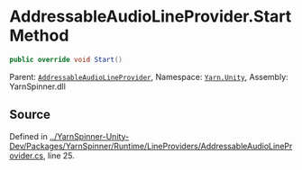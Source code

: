 # AddressableAudioLineProvider.Start Method


```csharp
public override void Start()
```



<div class="class-metadata">

Parent: [`AddressableAudioLineProvider`](/api/csharp/yarn.unity/addressableaudiolineprovider.md), Namespace: [`Yarn.Unity`](/api/csharp/yarn.unity/README.md), Assembly: YarnSpinner.dll
</div>

## Source
Defined in [../YarnSpinner-Unity-Dev/Packages/YarnSpinner/Runtime/LineProviders/AddressableAudioLineProvider.cs](https://github.com/YarnSpinnerTool/YarnSpinner-Unity//blob/develop/Runtime/LineProviders/AddressableAudioLineProvider.cs#L25), line 25.
